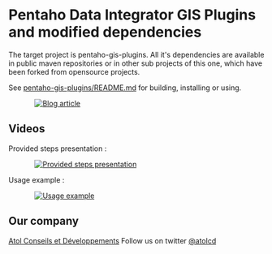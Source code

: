 Pentaho Data Integrator GIS Plugins and modified dependencies
================================

The target project is pentaho-gis-plugins.
All it's dependencies are available in public maven repositories or in other sub projects of this one, which have been forked from opensource projects.

See [pentaho-gis-plugins/README.md](https://github.com/atolcd/pentaho-gis-plugins/tree/master/pentaho-gis-plugins/README.md) for building, installing or using.


&nbsp;&nbsp;&nbsp;&nbsp;&nbsp;&nbsp;&nbsp;&nbsp;&nbsp;&nbsp;&nbsp;&nbsp; [![Blog article](https://blog.atolcd.com/wp-content/uploads/sites/2/2015/06/pdi_gis_00.png)](https://blog.atolcd.com/une-extension-gis-dans-pentaho-data-integration-5/)


Videos
---------------------
Provided steps presentation :

&nbsp;&nbsp;&nbsp;&nbsp;&nbsp;&nbsp;&nbsp;&nbsp;&nbsp;&nbsp;&nbsp;&nbsp; [![Provided steps presentation](https://lh3.googleusercontent.com/proxy/xG_Nit5UEhPvdHnrMbYiLLJhbX0Di6qeDMDgBiDQt6mCblRvfbDi8UGQyvmzTi33Xdt0-oAPIa2hVxPUYVpf=w506-h285-n)](https://www.youtube.com/watch?v=gotnjNSVcaE)

Usage example :

&nbsp;&nbsp;&nbsp;&nbsp;&nbsp;&nbsp;&nbsp;&nbsp;&nbsp;&nbsp;&nbsp;&nbsp; [![Usage example](https://lh3.googleusercontent.com/proxy/RwdveW5Zd1gPHjK0-imga_xMHp2Vgn7Roww1i1S7qlz0BA-do8CT8FLcIMg13kZ9vvurLmSZcRsH4OpXWaIq=w506-h285-n)](https://www.youtube.com/watch?v=IO0Chh0XjgY)


Our company
---------------------
[Atol Conseils et Développements](http://www.atolcd.com)
Follow us on twitter [@atolcd](https://twitter.com/atolcd)
